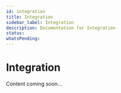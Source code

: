```yaml
---
id: integration
title: Integration
sidebar_label: Integration
description: Documentation for Integration
status: 
whatsPending: 
---
```


# Integration

Content coming soon...

